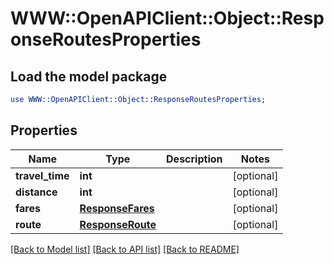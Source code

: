 # WWW::OpenAPIClient::Object::ResponseRoutesProperties

## Load the model package
```perl
use WWW::OpenAPIClient::Object::ResponseRoutesProperties;
```

## Properties
Name | Type | Description | Notes
------------ | ------------- | ------------- | -------------
**travel_time** | **int** |  | [optional] 
**distance** | **int** |  | [optional] 
**fares** | [**ResponseFares**](ResponseFares.md) |  | [optional] 
**route** | [**ResponseRoute**](ResponseRoute.md) |  | [optional] 

[[Back to Model list]](../README.md#documentation-for-models) [[Back to API list]](../README.md#documentation-for-api-endpoints) [[Back to README]](../README.md)


